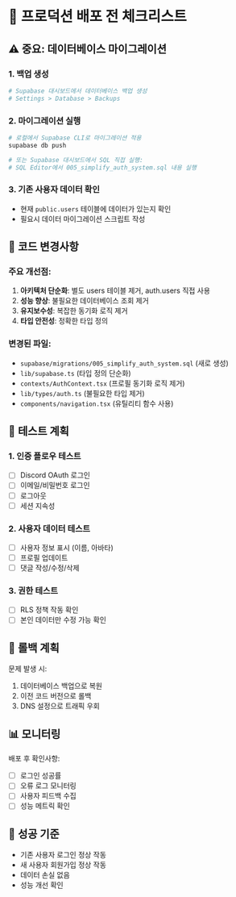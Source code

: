 # 🚀 프로덕션 배포 전 체크리스트

## ⚠️ 중요: 데이터베이스 마이그레이션

### 1. 백업 생성
```bash
# Supabase 대시보드에서 데이터베이스 백업 생성
# Settings > Database > Backups
```

### 2. 마이그레이션 실행
```bash
# 로컬에서 Supabase CLI로 마이그레이션 적용
supabase db push

# 또는 Supabase 대시보드에서 SQL 직접 실행:
# SQL Editor에서 005_simplify_auth_system.sql 내용 실행
```

### 3. 기존 사용자 데이터 확인
- 현재 `public.users` 테이블에 데이터가 있는지 확인
- 필요시 데이터 마이그레이션 스크립트 작성

## 🔧 코드 변경사항

### 주요 개선점:
1. **아키텍처 단순화**: 별도 users 테이블 제거, auth.users 직접 사용
2. **성능 향상**: 불필요한 데이터베이스 조회 제거
3. **유지보수성**: 복잡한 동기화 로직 제거
4. **타입 안전성**: 정확한 타입 정의

### 변경된 파일:
- `supabase/migrations/005_simplify_auth_system.sql` (새로 생성)
- `lib/supabase.ts` (타입 정의 단순화)
- `contexts/AuthContext.tsx` (프로필 동기화 로직 제거)
- `lib/types/auth.ts` (불필요한 타입 제거)
- `components/navigation.tsx` (유틸리티 함수 사용)

## 🧪 테스트 계획

### 1. 인증 플로우 테스트
- [ ] Discord OAuth 로그인
- [ ] 이메일/비밀번호 로그인
- [ ] 로그아웃
- [ ] 세션 지속성

### 2. 사용자 데이터 테스트
- [ ] 사용자 정보 표시 (이름, 아바타)
- [ ] 프로필 업데이트
- [ ] 댓글 작성/수정/삭제

### 3. 권한 테스트
- [ ] RLS 정책 작동 확인
- [ ] 본인 데이터만 수정 가능 확인

## 🚨 롤백 계획

문제 발생 시:
1. 데이터베이스 백업으로 복원
2. 이전 코드 버전으로 롤백
3. DNS 설정으로 트래픽 우회

## 📊 모니터링

배포 후 확인사항:
- [ ] 로그인 성공률
- [ ] 오류 로그 모니터링
- [ ] 사용자 피드백 수집
- [ ] 성능 메트릭 확인

## 🎯 성공 기준

- 기존 사용자 로그인 정상 작동
- 새 사용자 회원가입 정상 작동
- 데이터 손실 없음
- 성능 개선 확인